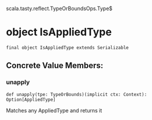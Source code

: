 scala.tasty.reflect.TypeOrBoundsOps.Type$
# object IsAppliedType

<pre><code class="language-scala" >final object IsAppliedType extends Serializable</pre></code>
## Concrete Value Members:
### unapply
<pre><code class="language-scala" >def unapply(tpe: TypeOrBounds)(implicit ctx: Context): Option[AppliedType]</pre></code>
Matches any AppliedType and returns it

